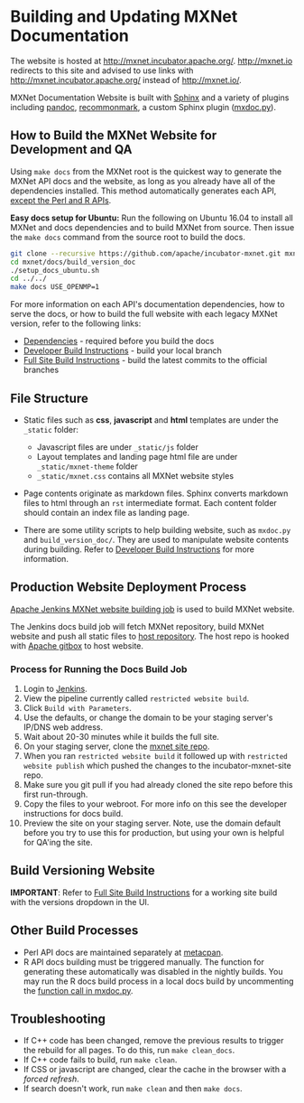 <!--- Licensed to the Apache Software Foundation (ASF) under one -->
<!--- or more contributor license agreements.  See the NOTICE file -->
<!--- distributed with this work for additional information -->
<!--- regarding copyright ownership.  The ASF licenses this file -->
<!--- to you under the Apache License, Version 2.0 (the -->
<!--- "License"); you may not use this file except in compliance -->
<!--- with the License.  You may obtain a copy of the License at -->

<!---   http://www.apache.org/licenses/LICENSE-2.0 -->

<!--- Unless required by applicable law or agreed to in writing, -->
<!--- software distributed under the License is distributed on an -->
<!--- "AS IS" BASIS, WITHOUT WARRANTIES OR CONDITIONS OF ANY -->
<!--- KIND, either express or implied.  See the License for the -->
<!--- specific language governing permissions and limitations -->
<!--- under the License. -->

# Building and Updating MXNet Documentation

The website is hosted at http://mxnet.incubator.apache.org/.
http://mxnet.io redirects to this site and advised to use links with http://mxnet.incubator.apache.org/ instead of http://mxnet.io/.

MXNet Documentation Website is built with [Sphinx](http://www.sphinx-doc.org) and a variety of plugins including [pandoc](https://pandoc.org/), [recommonmark](https://github.com/rtfd/recommonmark), a custom Sphinx plugin ([mxdoc.py](https://github.com/apache/incubator-mxnet/blob/master/docs/mxdoc.py)).


## How to Build the MXNet Website for Development and QA

Using `make docs` from the MXNet root is the quickest way to generate the MXNet API docs and the website, as long as you already have all of the dependencies installed. This method automatically generates each API, [except the Perl and R APIs](#other-build-processes).

**Easy docs setup for Ubuntu:** Run the following on Ubuntu 16.04 to install all MXNet and docs dependencies and to build MXNet from source. Then issue the `make docs` command from the source root to build the docs.

```bash
git clone --recursive https://github.com/apache/incubator-mxnet.git mxnet
cd mxnet/docs/build_version_doc
./setup_docs_ubuntu.sh
cd ../../
make docs USE_OPENMP=1
```

For more information on each API's documentation dependencies, how to serve the docs, or how to build the full website with each legacy MXNet version, refer to the following links:

* [Dependencies](https://github.com/apache/incubator-mxnet/tree/master/docs/build_version_doc#dependencies) - required before you build the docs
* [Developer Build Instructions](https://github.com/apache/incubator-mxnet/tree/master/docs/build_version_doc#developer-instructions) - build your local branch
* [Full Site Build Instructions](https://github.com/apache/incubator-mxnet/tree/master/docs/build_version_doc#full-website-build) - build the latest commits to the official branches


## File Structure

* Static files such as **css**, **javascript** and **html** templates are under the `_static` folder:
  - Javascript files are under `_static/js` folder
  - Layout templates and landing page html file are under `_static/mxnet-theme` folder
  - `_static/mxnet.css` contains all MXNet website styles

* Page contents originate as markdown files. Sphinx converts markdown files to html through an `rst` intermediate format. Each content folder should contain an index file as landing page.

* There are some utility scripts to help building website, such as `mxdoc.py` and `build_version_doc/`. They are used to manipulate website contents during building. Refer to [Developer Build Instructions](https://github.com/apache/incubator-mxnet/tree/master/docs/build_version_doc#developer-instructions) for more information.


## Production Website Deployment Process

[Apache Jenkins MXNet website building job](https://builds.apache.org/job/incubator-mxnet-build-site/) is used to build MXNet website.

The Jenkins docs build job will fetch MXNet repository, build MXNet website and push all static files to [host repository](https://github.com/apache/incubator-mxnet-site.git).
The host repo is hooked with [Apache gitbox](https://gitbox.apache.org/repos/asf?p=incubator-mxnet-site.git;a=summary) to host website.

### Process for Running the Docs Build Job

1. Login to [Jenkins](http://jenkins.mxnet-ci.amazon-ml.com/).
1. View the pipeline currently called `restricted website build`.
1. Click `Build with Parameters`.
1. Use the defaults, or change the domain to be your staging server's IP/DNS web address.
1. Wait about 20-30 minutes while it builds the full site.
1. On your staging server, clone the [mxnet site repo](https://github.com/apache/incubator-mxnet-site.git).
1. When you ran `restricted website build` it followed up with `restricted website publish` which pushed the changes to the incubator-mxnet-site repo.
1. Make sure you git pull if you had already cloned the site repo before this first run-through.
1. Copy the files to your webroot. For more info on this see the developer instructions for docs build.
1. Preview the site on your staging server. Note, use the domain default before you try to use this for production, but using your own is helpful for QA'ing the site.


## Build Versioning Website

**IMPORTANT**: Refer to [Full Site Build Instructions](https://github.com/apache/incubator-mxnet/tree/master/docs/build_version_doc#full-website-build) for a working site build with the versions dropdown in the UI.


## Other Build Processes

* Perl API docs are maintained separately at [metacpan](https://metacpan.org/release/AI-MXNet).
* R API docs building must be triggered manually. The function for generating these automatically was disabled in the nightly builds. You may run the R docs build process in a local docs build by uncommenting the [function call in mxdoc.py](https://github.com/apache/incubator-mxnet/blob/master/docs/mxdoc.py#L378).


## Troubleshooting

- If C++ code has been changed, remove the previous results to trigger the rebuild for all pages. To do this, run `make clean_docs`.
- If C++ code fails to build, run `make clean`.
- If CSS or javascript are changed, clear the cache in the browser with a *forced refresh*.
- If search doesn't work, run `make clean` and then `make docs`.
